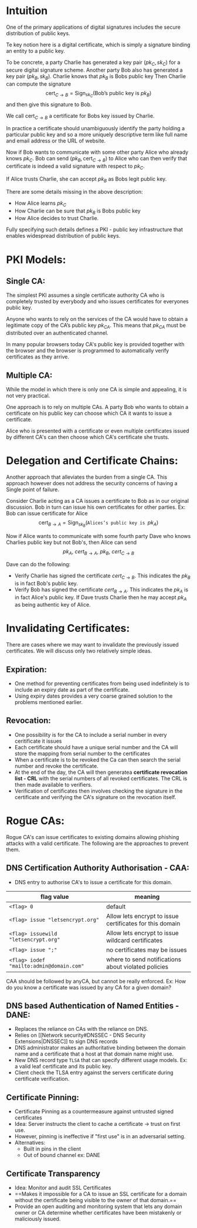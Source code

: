# Intuition

One of the primary applications of digital signatures includes the secure distribution of public keys.

Te key notion here is a digital certificate, which is simply a signature binding an entity to a public key. 

To be concrete, a party Charlie has generated a key pair $(pk_C, sk_C)$ for a secure digital signature scheme. Another party Bob also has generated a key pair $(pk_B, sk_B)$. Charlie knows that $pk_B$ is Bobs public key Then Charlie can compute the signature
$$
\text{cert}_{C \rightarrow B} = \text{Sign}_{sk_C}(\text{Bob's public key is }pk_B)
$$
and then give this signature to Bob.

We call $\text{cert}_{C \rightarrow B}$ a certificate for Bobs key issued by Charlie.

In practice a certificate should unambiguously identify the party holding a particular public key and so a more uniquely descriptive term like full name and email address or the URL of website.

Now if Bob wants to communicate with some other party Alice who already knows $pk_C$. Bob can send $(pk_B, \text{cert}_{C \rightarrow B})$ to Alice who can then verify that certificate is indeed a valid signature with respect to $pk_C$.

If Alice trusts Charlie, she can accept $pk_B$ as Bobs legit public key.

There are some details missing in the above description:
- How Alice learns $pk_C$
- How Charlie can be sure that $pk_B$ is Bobs public key
- How Alice decides to trust Charlie.

Fully specifying such details defines a PKI - public key infrastructure that enables widespread distribution of public keys.

# PKI Models:

## Single CA:
The simplest PKI assumes a single certificate authority CA who is completely trusted by everybody and who issues certificates for everyones public key.

Anyone who wants to rely on the services of the CA would have to obtain a legitimate copy of the CA’s public key $pk_{CA}$. This means that $pk_{CA}$ must be distributed over an authenticated channel.

In many popular browsers today CA's public key is provided together with the browser and the browser is programmed to automatically verify certificates as they arrive.

## Multiple CA:
While the model in which there is only one CA is simple and appealing, it is not very practical.

One approach is to rely on multiple CAs. A party Bob who wants to obtain a certificate on his public key can choose which CA it wants to issue a certificate.

Alice who is presented with a certificate or even multiple certificates issued by different CA's can then choose which CA's certificate she trusts.

# Delegation and Certificate Chains:
Another approach that alleviates the burden from a single CA. This approach however does not address the security concerns of having a Single point of failure.

Consider Charlie acting as a CA issues a certificate to Bob as in our original discussion. Bob in turn can issue his own certificates for other parties. Ex: Bob can issue certificate for Alice
$$
\text{cert}_{B \rightarrow A} = \text{Sign}_{sk_B}(\texttt{Alices's public key is }pk_A)
$$

Now if Alice wants to communicate with some fourth party Dave who knows Charlies public key but not Bob's, then Alice can send 
$$
pk_A,\ cert_{B \rightarrow A},\ pk_B,\ cert_{C \rightarrow B}
$$

Dave can do the following:
- Verify Charlie has signed the certificate $cert_{C \rightarrow B}$. This indicates the $pk_B$ is in fact Bob's public key.
- Verify Bob has signed the certificate $cert_{B \rightarrow A}$. This indicates the $pk_A$ is in fact Alice's public key.
If Dave trusts Charlie then he may accept $pk_A$ as being authentic key of Alice.



# Invalidating Certificates:
There are cases where we may want to invalidate the previously issued certificates. We will discuss only two relatively simple ideas.

## Expiration:
- One method for preventing certificates from being used indefinitely is to include an expiry date as part of the certificate.
- Using expiry dates provides a very coarse grained solution to the problems mentioned earlier.
## Revocation:
- One possibility is for the CA to include a serial number in every ceritificate it issues
- Each certificate should have a unique serial number and the CA will store the mapping from serial number to the certificates
- When a certificate is to be revoked the Ca can then search the serial number and revoke the certificate.
- At the end of the day, the CA will then generatea **certificate revocation list - CRL** with the serial numbers of all revoked certificates. The CRL is then made available to verifiers.
- Verification of certificates then involves checking the signature in the certificate and verifying the CA's signature on the revocation itself.


# Rogue CAs:
Rogue CA's can issue certificates to existing domains allowing phishing attacks with a valid certificate. The following are the approaches to prevent them.

## DNS Certification Authority Authorisation - CAA:
- DNS entry to authorise CA's to issue a certificate for this domain.

| flag value | meaning |
| ---- | ---- |
| `<flag> 0` | default |
| `<flag> issue "letsencrypt.org"` | Allow lets encrypt to issue certificates for this domain |
| `<flag> issuewild "letsencrypt.org"` | Allow lets encrypt to issue wildcard certificates |
| `<flag> issue ";"` | no certificates may be issues |
| `<flag> iodef "mailto:admin@domain.com"` | where to send notifications about violated policies |
CAA should be followed by anyCA, but cannot be really enforced. Ex: How do you know a certificate was issued by any CA for a given domain?

## DNS based Authentication of Named Entities - DANE:
- Replaces the reliance on CAs with the reliance on DNS.
- Relies on [[Network security#DNSSEC - DNS Security Extensions|DNSSEC]] to sign DNS records
- DNS administrator makes an authoritative binding between the domain name and a certificate that a host at that domain name might use.
- New DNS record type `TLSA` that can specify different usage models. Ex: a valid leaf certificate and its public key.
- Client check the TLSA entry against the servers certificate during certificate verification.

## Certificate Pinning:
- Certificate Pinning as a countermeasure against untrusted signed certificates
- Idea: Server instructs the client to cache a certificate -> trust on first use.
- However, pinning is ineffective if "first use" is in an adversarial setting.
- Alternatives:
	- Built in pins in the client
	- Out of bound channel ex: DANE

## Certificate Transparency
- Idea: Monitor and audit SSL Certificates
- ==Makes it impossible for a CA to issue an SSL certificate for a domain without the certificate being visible to the owner of that domain.==
- Provide an open auditing and monitoring system that lets any domain owner or CA determine whether certificates have been mistakenly or maliciously issued.

